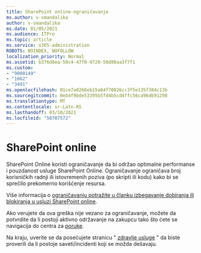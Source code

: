 ```yaml
---
title: SharePoint online-ograničavanje
ms.author: v-smandalika
author: v-smandalika
ms.date: 01/05/2021
ms.audience: ITPro
ms.topic: article
ms.service: o365-administration
ROBOTS: NOINDEX, NOFOLLOW
localization_priority: Normal
ms.assetid: b376d8ea-50c4-47f0-9720-50d80aa3f7f1
ms.custom:
- "9000149"
- "1662"
- "3491"
ms.openlocfilehash: 01ce7a0266eb15a04f70826cc3f5e135f384c13b
ms.sourcegitcommit: 0eb4f9bde53395b5fd4b5cd4ffc56ca96db91298
ms.translationtype: MT
ms.contentlocale: sr-Latn-RS
ms.lasthandoff: 03/10/2021
ms.locfileid: "50707572"
---
```

# <a name="sharepoint-online-throttling"></a>SharePoint online

SharePoint Online koristi ograničavanje da bi održao optimalne performanse i pouzdanost usluge SharePoint Online. Ograničavanje ograničava broj korisničkih radnji ili istovremenih poziva (po skripti ili kodu) kako bi se sprečilo prekomerno korišćenje resursa. 

Više informacija o [ograničavanju potražite u članku izbegavanje dobiranja ili blokiranja u usluzi SharePoint online](https://docs.microsoft.com/sharepoint/dev/general-development/how-to-avoid-getting-throttled-or-blocked-in-sharepoint-online).

Ako verujete da ova greška nije vezano za ograničavanje, možete da potvrdite da li postoji aktivno održavanje na zakupcu tako što ćete se navigacija do centra za [poruke](https://portal.office.com/adminportal/home#/MessageCenter).

 Na kraju, uverite se da posećujete stranicu " [zdravlje usluge](https://portal.office.com/adminportal/home#/servicehealth) " da biste proverili da li postoje saveti/incidenti koji se možda dešavaju.

